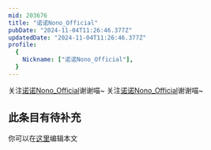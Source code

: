 ```yaml
---
mid: 203676
title: "诺诺Nono_Official"
pubDate: "2024-11-04T11:26:46.377Z"
updatedDate: "2024-11-04T11:26:46.377Z"
profile:
  {
    Nickname: ["诺诺Nono_Official"],
  }
---
```


关注[诺诺Nono_Official](https://space.bilibili.com/203676)谢谢喵~ 关注[诺诺Nono_Official](https://space.bilibili.com/203676)谢谢喵~

## 此条目有待补充
你可以在[这里](https://github.com/Yuhanawa/VTuber.ICU/edit/master/src/content/v/诺诺Nono_Official/index.md)编辑本文
